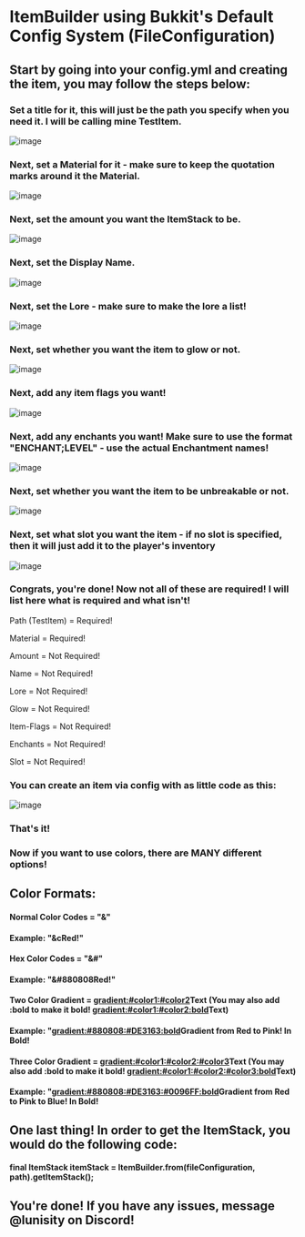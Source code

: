 # ItemBuilder using Bukkit's Default Config System (FileConfiguration)







## Start by going into your config.yml and creating the item, you may follow the steps below:






### Set a title for it, this will just be the path you specify when you need it. I will be calling mine TestItem.

![image](https://github.com/user-attachments/assets/ddb07d58-1581-4b08-8e5d-f452acb7d2b7)


### Next, set a Material for it - make sure to keep the quotation marks around it the Material.

![image](https://github.com/user-attachments/assets/1900df40-e121-4a57-8b6e-04cc9d9f0c8e)


### Next, set the amount you want the ItemStack to be.

![image](https://github.com/user-attachments/assets/6864defa-17ab-44ba-a565-21d5df26207e)


### Next, set the Display Name.

![image](https://github.com/user-attachments/assets/1767e7bb-f9e1-4c7a-9dad-c0f34798aa6f)


### Next, set the Lore - make sure to make the lore a list!

![image](https://github.com/user-attachments/assets/e0c723cd-a5a0-4a95-a957-800321bdb4c8)


### Next, set whether you want the item to glow or not.

![image](https://github.com/user-attachments/assets/75ad39b6-1751-4cee-af1d-925ed0a10243)


### Next, add any item flags you want!

![image](https://github.com/user-attachments/assets/1363a9f4-6efb-4180-a173-6e7ebdb486c5)


### Next, add any enchants you want! Make sure to use the format "ENCHANT;LEVEL" - use the actual Enchantment names!

![image](https://github.com/user-attachments/assets/036e7882-cbd0-4fd4-beca-dce03dea4d6c)


### Next, set whether you want the item to be unbreakable or not.

![image](https://github.com/user-attachments/assets/f47d5292-a960-4ddb-ab7c-350d1a59b76e)


### Next, set what slot you want the item - if no slot is specified, then it will just add it to the player's inventory

![image](https://github.com/user-attachments/assets/7d8071f6-2567-49c5-b5ae-632d8a13d62e)




  
  
  
  ### Congrats, you're done! Now not all of these are required! I will list here what is required and what isn't!

  Path (TestItem) = Required!
  
  Material = Required!
  
  Amount = Not Required!
  
  Name = Not Required!
  
  Lore = Not Required!
  
  Glow = Not Required!
  
  Item-Flags = Not Required!
  
  Enchants = Not Required!
  
  Slot = Not Required!


  ### You can create an item via config with as little code as this:

  ![image](https://github.com/user-attachments/assets/d6ad65ea-35c7-4c04-9330-eb079c3e8602)

  ### That's it!


  ### Now if you want to use colors, there are MANY different options!

  ## Color Formats:

  #### Normal Color Codes = "&"
  
  #### Example: "&cRed!"
  
  #### Hex Color Codes = "&#"
  
  #### Example: "&#880808Red!"
  
  #### Two Color Gradient = <gradient:#color1:#color2>Text</gradient> (You may also add :bold to make it bold! <gradient:#color1:#color2:bold>Text</gradient>)
  
  #### Example: "<gradient:#880808:#DE3163:bold>Gradient from Red to Pink! In Bold!</gradient>
  
  #### Three Color Gradient = <gradient:#color1:#color2:#color3>Text</gradient> (You may also add :bold to make it bold! <gradient:#color1:#color2:#color3:bold>Text</gradient>)
  
  #### Example: "<gradient:#880808:#DE3163:#0096FF:bold>Gradient from Red to Pink to Blue! In Bold!</gradient>




  ## One last thing! In order to get the ItemStack, you would do the following code:


  #### final ItemStack itemStack = ItemBuilder.from(fileConfiguration, path).getItemStack();

  ## You're done! If you have any issues, message @lunisity on Discord!
  
